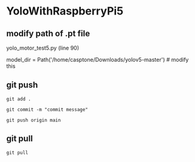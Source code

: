 # YoloWithRaspberryPi5

## modify path of .pt file
yolo_motor_test5.py (line 90)

model_dir = Path('/home/casptone/Downloads/yolov5-master') # modify this

## git push
```
git add .

git commit -m "commit message"

git push origin main
```

## git pull
```
git pull
```



